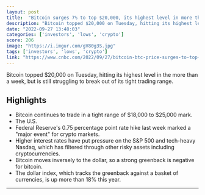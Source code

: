 ```yaml
---
layout: post
title:  "Bitcoin surges 7% to top $20,000, its highest level in more than a week, even as stocks hit 2022 lows"
description: "Bitcoin topped $20,000 on Tuesday, hitting its highest level in the more than a week, but is still struggling to break out of its tight trading range."
date: "2022-09-27 13:48:03"
categories: ['investors', 'lows', 'crypto']
score: 206
image: "https://i.imgur.com/gV80g3S.jpg"
tags: ['investors', 'lows', 'crypto']
link: "https://www.cnbc.com/2022/09/27/bitcoin-btc-price-surges-to-top-20000-even-as-stocks-hit-2022-lows.html?__source=iosappshare%7Ccom.apple.UIKit.activity.CopyToPasteboard"
---
```


Bitcoin topped $20,000 on Tuesday, hitting its highest level in the more than a week, but is still struggling to break out of its tight trading range.

## Highlights

- Bitcoin continues to trade in a tight range of $18,000 to $25,000 mark.
- The U.S.
- Federal Reserve's 0.75 percentage point rate hike last week marked a "major event" for crypto markets.
- Higher interest rates have put pressure on the S&P 500 and tech-heavy Nasdaq, which has filtered through other risky assets including cryptocurrencies.
- Bitcoin moves inversely to the dollar, so a strong greenback is negative for bitcoin.
- The dollar index, which tracks the greenback against a basket of currencies, is up more than 18% this year.

---
